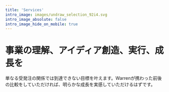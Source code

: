 ```yaml
---
title: 'Services'
intro_image: images/undraw_selection_92i4.svg
intro_image_absolute: false
intro_image_hide_on_mobile: true
---
```


# 事業の理解、アイディア創造、実行、成長を
単なる受発注の関係では到達できない目標を叶えます。Warrenが携わった前後の比較をしていただければ、明らかな成長を実感していただけるはずです。
